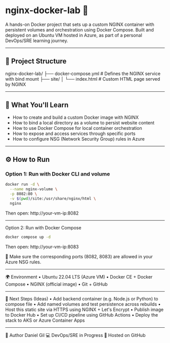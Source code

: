 # nginx-docker-lab 🚀

A hands-on Docker project that sets up a custom NGINX container with persistent volumes and orchestration using Docker Compose. Built and deployed on an Ubuntu VM hosted in Azure, as part of a personal DevOps/SRE learning journey.

---

## 📁 Project Structure
nginx-docker-lab/ ├── docker-compose.yml # Defines the NGINX service with bind mount ├── site/ │ └── index.html # Custom HTML page served by NGINX

---

## 🧠 What You'll Learn

- How to create and build a custom Docker image with NGINX
- How to bind a local directory as a volume to persist website content
- How to use Docker Compose for local container orchestration
- How to expose and access services through specific ports
- How to configure NSG (Network Security Group) rules in Azure

---

## ⚙️ How to Run

### Option 1: Run with Docker CLI and volume

```bash
docker run -d \
  --name nginx-volume \
  -p 8082:80 \
  -v $(pwd)/site:/usr/share/nginx/html \
  nginx
```
Then open: http://your-vm-ip:8082
________________________________________
Option 2: Run with Docker Compose
```bash
docker compose up -d
```
Then open: http://your-vm-ip:8083

🔐 Make sure the corresponding ports (8082, 8083) are allowed in your Azure NSG rules.
________________________________________
🌍 Environment
•	Ubuntu 22.04 LTS (Azure VM)
•	Docker CE + Docker Compose
•	NGINX (official image)
•	Git + GitHub
________________________________________
🏁 Next Steps (Ideas)
•	Add backend container (e.g. Node.js or Python) to compose file
•	Add named volumes and test persistence across rebuilds
•	Host this static site via HTTPS using NGINX + Let's Encrypt
•	Publish image to Docker Hub
•	Set up CI/CD pipeline using GitHub Actions
•	Deploy the stack to AKS or Azure Container Apps
________________________________________
🤝 Author
Daniel Gil
💻 DevOps/SRE in Progress
📍 Hosted on GitHub

